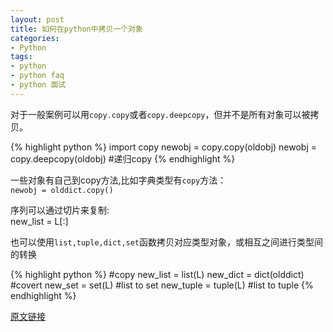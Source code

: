 ```yaml
---
layout: post
title: 如何在python中拷贝一个对象
categories:
- Python
tags:
- python
- python faq
- python 面试
---
```



对于一般案例可以用`copy.copy`或者`copy.deepcopy`，但并不是所有对象可以被拷贝。

{% highlight python %}
import copy
newobj = copy.copy(oldobj)
newobj = copy.deepcopy(oldobj) #递归copy
{% endhighlight %}

一些对象有自己到copy方法,比如字典类型有`copy`方法：     
`newobj = olddict.copy()`

序列可以通过切片来复制:    
new_list = L[:]

也可以使用`list,tuple,dict,set`函数拷贝对应类型对象，或相互之间进行类型间的转换

{% highlight python %}
#copy
new_list = list(L) 
new_dict = dict(olddict)
#covert
new_set = set(L) #list to set
new_tuple = tuple(L) #list to tuple
{% endhighlight %}

[原文链接](http://effbot.org/pyfaq/how-do-i-copy-an-object-in-python.htm)


